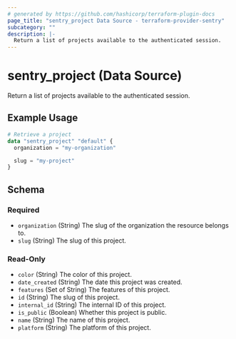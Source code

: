 ```yaml
---
# generated by https://github.com/hashicorp/terraform-plugin-docs
page_title: "sentry_project Data Source - terraform-provider-sentry"
subcategory: ""
description: |-
  Return a list of projects available to the authenticated session.
---
```


# sentry_project (Data Source)

Return a list of projects available to the authenticated session.

## Example Usage

```terraform
# Retrieve a project
data "sentry_project" "default" {
  organization = "my-organization"

  slug = "my-project"
}
```

<!-- schema generated by tfplugindocs -->
## Schema

### Required

- `organization` (String) The slug of the organization the resource belongs to.
- `slug` (String) The slug of this project.

### Read-Only

- `color` (String) The color of this project.
- `date_created` (String) The date this project was created.
- `features` (Set of String) The features of this project.
- `id` (String) The slug of this project.
- `internal_id` (String) The internal ID of this project.
- `is_public` (Boolean) Whether this project is public.
- `name` (String) The name of this project.
- `platform` (String) The platform of this project.
